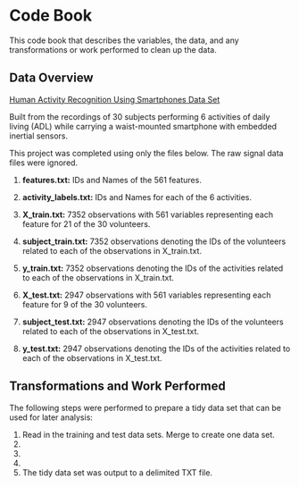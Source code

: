 # Code Book
This code book that describes the variables, the data, and any transformations or work performed to clean up the data.


## Data Overview
[Human Activity Recognition Using Smartphones Data Set](http://d396qusza40orc.cloudfront.net/getdata%2Fprojectfiles%2FUCI%20HAR%20Dataset.zip)


Built from the recordings of 30 subjects performing 6 activities of daily living (ADL) while carrying a waist-mounted smartphone with embedded inertial sensors.


This project was completed using only the files below.  The raw signal data files were ignored.

1. **features.txt:** IDs and Names of the 561 features.

2. **activity_labels.txt:** IDs and Names for each of the 6 activities.

3. **X_train.txt:** 7352 observations with 561 variables representing each feature for 21 of the 30 volunteers.

4. **subject_train.txt:** 7352 observations denoting the IDs of the volunteers related to each of the observations in X_train.txt.

5. **y_train.txt:** 7352 observations denoting the IDs of the activities related to each of the observations in X_train.txt.

6. **X_test.txt:** 2947 observations with 561 variables representing each feature for 9 of the 30 volunteers.

7. **subject_test.txt:** 2947 observations denoting the IDs of the volunteers related to each of the observations in X_test.txt.

8. **y_test.txt:** 2947 observations denoting the IDs of the activities related to each of the observations in X_test.txt.


## Transformations and Work Performed
The following steps were performed to prepare a tidy data set that can be used for later analysis:
1. Read in the training and test data sets.  Merge to create one data set.
2. 
3. 
4. 
5. The tidy data set was output to a delimited TXT file.
